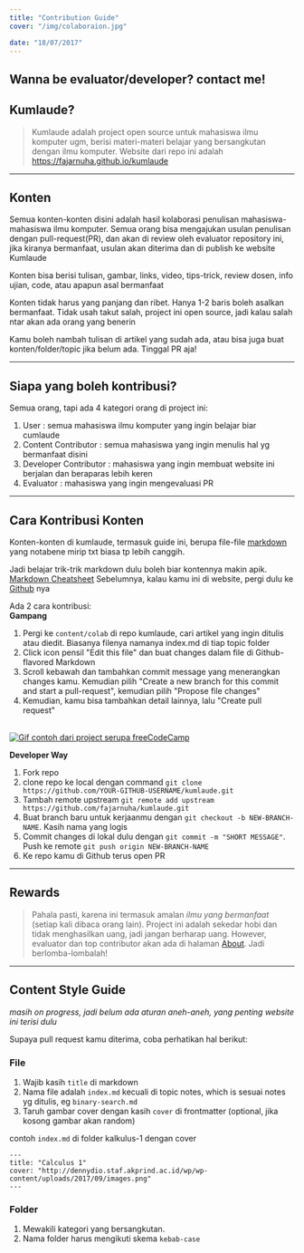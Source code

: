 ```yaml
---
title: "Contribution Guide"
cover: "/img/colaboraion.jpg"

date: "18/07/2017"
---
```

## Wanna be evaluator/developer? contact me! 

## Kumlaude?
> Kumlaude adalah project open source untuk mahasiswa ilmu komputer ugm, berisi materi-materi belajar yang bersangkutan dengan ilmu komputer. Website dari repo ini adalah https://fajarnuha.github.io/kumlaude
<hr>

## Konten 
Semua konten-konten disini adalah hasil kolaborasi penulisan mahasiswa-mahasiswa ilmu komputer. Semua orang bisa mengajukan usulan penulisan dengan pull-request(PR), dan akan di review oleh evaluator repository ini, jika kiranya bermanfaat, usulan akan diterima dan di publish ke website Kumlaude

Konten bisa berisi tulisan, gambar, links, video, tips-trick, review dosen, info ujian, code, atau apapun asal bermanfaat

Konten tidak harus yang panjang dan ribet. Hanya 1-2 baris boleh asalkan bermanfaat. Tidak usah takut salah, project ini open source, jadi kalau salah ntar akan ada orang yang benerin

Kamu boleh nambah tulisan di artikel yang sudah ada, atau bisa juga buat konten/folder/topic jika belum ada. Tinggal PR aja!
<hr>

## Siapa yang boleh kontribusi?
Semua orang, tapi ada 4 kategori orang di project ini:
1. User : semua mahasiswa ilmu komputer yang ingin belajar biar cumlaude
2. Content Contributor : semua mahasiswa yang ingin menulis hal yg bermanfaat disini
3. Developer Contributor : mahasiswa yang ingin membuat website ini berjalan dan beraparas lebih keren
4. Evaluator : mahasiswa yang ingin mengevaluasi PR

<hr>

## Cara Kontribusi Konten
Konten-konten di kumlaude, termasuk guide ini, berupa file-file [markdown](https://en.wikipedia.org/wiki/Markdown) yang notabene mirip txt biasa tp lebih canggih.

Jadi belajar trik-trik markdown dulu boleh biar kontennya makin apik. [Markdown Cheatsheet](https://github.com/adam-p/markdown-here/wiki/Markdown-Cheatsheet#lists)
Sebelumnya, kalau kamu ini di website, pergi dulu ke [Github](http://github.com/fajarnuha/kumlaude) nya

Ada 2 cara kontribusi:<br>
**Gampang**
1. Pergi ke `content/colab` di repo kumlaude, cari artikel yang ingin ditulis atau diedit. Biasanya filenya namanya index.md di tiap topic folder
2. Click icon pensil "Edit this file" dan buat changes dalam file di Github-flavored Markdown
3. Scroll kebawah dan tambahkan commit message yang menerangkan changes kamu. Kemudian pilih "Create a new branch for this commit and start a pull-request", kemudian pilih "Propose file changes"
4. Kemudian, kamu bisa tambahkan detail lainnya, lalu "Create pull request"
<br><br>

[![Gif contoh dari project serupa freeCodeCamp](https://i.imgur.com/0cmxJwN.gif)](https://i.imgur.com/0cmxJwN.gif)

**Developer Way**
1. Fork repo
2. clone repo ke local dengan command `git clone https://github.com/YOUR-GITHUB-USERNAME/kumlaude.git`
3. Tambah remote upstream `git remote add upstream https://github.com/fajarnuha/kumlaude.git`
4. Buat branch baru untuk kerjaanmu dengan `git checkout -b NEW-BRANCH-NAME`. Kasih nama yang logis
5. Commit changes di lokal dulu dengan `git commit -m "SHORT MESSAGE"`. Push ke remote `git push origin NEW-BRANCH-NAME`
6. Ke repo kamu di Github terus open PR

<hr>

## Rewards
> Pahala pasti, karena ini termasuk amalan *ilmu yang bermanfaat* (setiap kali dibaca orang lain). Project ini adalah sekedar hobi dan tidak menghasilkan uang, jadi jangan berharap uang. However, evaluator dan top contributor akan ada di halaman [About](https://fajarnuha.github.io/kumlaude/about). Jadi berlomba-lombalah!
<hr>

## Content Style Guide
*masih on progress, jadi belum ada aturan aneh-aneh, yang penting website ini terisi dulu*

Supaya pull request kamu diterima, coba perhatikan hal berikut:

### File
1. Wajib kasih `title` di markdown 
2. Nama file adalah `index.md` kecuali di topic notes, which is sesuai notes yg ditulis, eg `binary-search.md`
3. Taruh gambar cover dengan kasih `cover` di frontmatter (optional, jika kosong gambar akan random)

contoh `index.md` di folder kalkulus-1 dengan cover
```
---
title: "Calculus 1"
cover: "http://dennydio.staf.akprind.ac.id/wp/wp-content/uploads/2017/09/images.png"
---
```

### Folder
1. Mewakili kategori yang bersangkutan.
2. Nama folder harus mengikuti skema `kebab-case`
